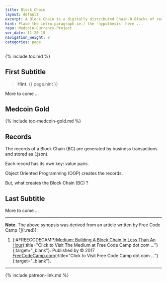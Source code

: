```yaml
---
title: Block Chain
layout: default
excerpt: A Block Chain is a digitally distributed Chain-O-Blocks of records ...
hint: Place the intro paragraph ie.) the 'hypothesis' here ...
repo: Medcoin-Currency-Project
ver_date: 11-20-19
navigation_weight: 8
categories: page
---
```

{% include toc.md %}

## First Subtitle

> **Hint**. {{ page.hint }}

More to come ...

## Medcoin Gold

{% include toc-medcoin-gold.md %}

## Records

The records of a Block Chain (BC) are generated by business transactions and stored as (.json).

Each record has its own key: value pairs.

Object Oriented Programming (OOP) creates the records.

But, what creates the Block Chain (BC) ?

## Last Subtitle

More to come ...

***

**Note**. The above synopsis was derived from an article written by Free Code Camp [[1](#FREECODECAMP){:.red}].

1. {:#FREECODECAMP}[Medium: Building A Block Chain In Less Than An Hour](https://medium.freecodecamp.com/from-what-is-blockchain-to-building-a-blockchain-within-an-hour-4e738efc819d){:title="Click to Visit The Medium at Free Code Camp dot com ..."}{:target="_blank"}. Published by © 2017 [FreeCodeCamp.com](https://www.freecodecamp.com){:title="Click to Visit Free Code Camp dot com ..."}{:target="_blank"}.

***

{% include patreon-link.md %}
